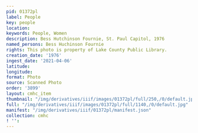 ```yaml
---
pid: 01372pl
label: People
key: people
location: 
keywords: People, Women
description: Bess Hutchinson Fournie, St. Paul Capitol, 1976
named_persons: Bess Huchinson Fournie
rights: This photo is property of Lake County Public Library.
creation_date: '1976'
ingest_date: '2021-04-06'
latitude: 
longitude: 
format: Photo
source: Scanned Photo
order: '3899'
layout: cmhc_item
thumbnail: "/img/derivatives/iiif/images/01372pl/full/250,/0/default.jpg"
full: "/img/derivatives/iiif/images/01372pl/full/1140,/0/default.jpg"
manifest: "/img/derivatives/iiif/01372pl/manifest.json"
collection: cmhc
! '': 
---
```

